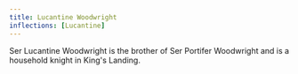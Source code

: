 ```yaml
---
title: Lucantine Woodwright
inflections: [Lucantine]
---
```


Ser Lucantine Woodwright is the brother of Ser Portifer Woodwright and is a household knight in King's Landing.


